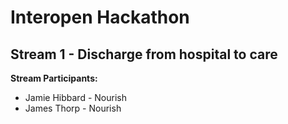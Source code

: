 # Interopen Hackathon


## Stream 1 - Discharge from hospital to care

**Stream Participants:**

* Jamie Hibbard - Nourish
* James Thorp - Nourish
